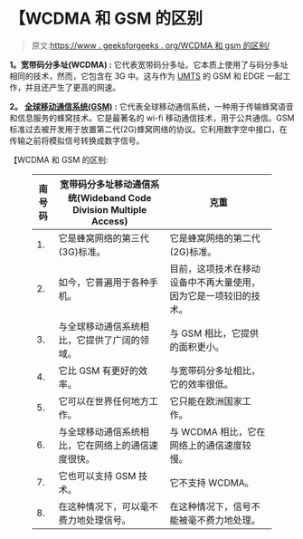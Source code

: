 # 【WCDMA 和 GSM 的区别

> 原文:[https://www . geeksforgeeks . org/WCDMA 和 gsm 的区别/](https://www.geeksforgeeks.org/difference-between-wcdma-and-gsm/)

**1。宽带码分多址(WCDMA) :**
它代表宽带码分多址。它本质上使用了与码分多址相同的技术，然而，它包含在 3G 中。这与作为 [UMTS](https://www.geeksforgeeks.org/what-is-umtsuniversal-mobile-telecommunication-system/) 的 GSM 和 EDGE 一起工作，并且还产生了更高的网速。

**2。** [**全球移动通信系统(GSM)**](https://www.geeksforgeeks.org/how-gsm-works/) **:**
它代表全球移动通信系统，一种用于传输蜂窝语音和信息服务的蜂窝技术。它是最著名的 wi-fi 移动通信技术，用于公共通信。GSM 标准过去被开发用于放置第二代(2G)蜂窝网络的协议。它利用数字空中接口，在传输之前将模拟信号转换成数字信号。

【WCDMA 和 GSM 的区别:

<figure class="table">

| 南号码 | 宽带码分多址移动通信系统(Wideband Code Division Multiple Access) | 克重 |
| --- | --- | --- |
| 1. | 它是蜂窝网络的第三代(3G)标准。 | 它是蜂窝网络的第二代(2G)标准。 |
| 2. | 如今，它普遍用于各种手机。 | 目前，这项技术在移动设备中不再大量使用，因为它是一项较旧的技术。 |
| 3. | 与全球移动通信系统相比，它提供了广阔的领域。 | 与 GSM 相比，它提供的面积更小。 |
| 4. | 它比 GSM 有更好的效率。 | 与宽带码分多址相比，它的效率很低。 |
| 5. | 它可以在世界任何地方工作。 | 它只能在欧洲国家工作。 |
| 6. | 与全球移动通信系统相比，它在网络上的通信速度很快。 | 与 WCDMA 相比，它在网络上的通信速度较慢。 |
| 7. | 它也可以支持 GSM 技术。 | 它不支持 WCDMA。 |
| 8. | 在这种情况下，可以毫不费力地处理信号。 | 在这种情况下，信号不能被毫不费力地处理。 |

</figure>